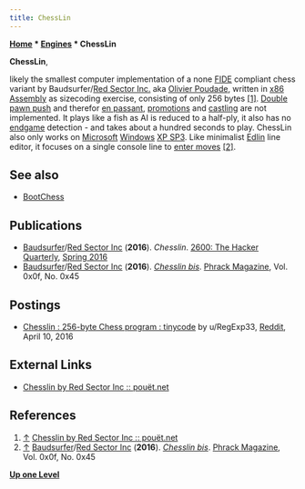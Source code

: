 ```yaml
---
title: ChessLin
---
```

**[Home](Home "Home") * [Engines](Engines "Engines") * ChessLin**

**ChessLin**,

likely the smallest computer implementation of a none [FIDE](FIDE "FIDE") compliant chess variant by Baudsurfer/[Red Sector Inc.](https://en.wikipedia.org/wiki/Tristar_and_Red_Sector_Incorporated) aka [Olivier Poudade](Olivier_Poudade "Olivier Poudade"), written in [x86](X86 "X86") [Assembly](Assembly "Assembly") as sizecoding exercise,
consisting of only 256 bytes <a id="cite-note-1" href="#cite-ref-1">[1]</a>.
[Double pawn push](Pawn_Push#DoublePush "Pawn Push") and therefor [en passant](En_passant "En passant"), [promotions](Promotions "Promotions") and [castling](Castling "Castling") are not implemented.
It plays like a fish as AI is reduced to a half-ply, it also has no [endgame](Endgame "Endgame") detection - and takes about a hundred seconds to play.
ChessLin also only works on [Microsoft](Microsoft "Microsoft") [Windows](Windows "Windows") [XP SP3](https://en.wikipedia.org/wiki/Windows_XP#Service_Pack_3).
Like minimalist [Edlin](https://en.wikipedia.org/wiki/Edlin) line editor, it focuses on a single console line to [enter moves](Entering_Moves "Entering Moves")
<a id="cite-note-2" href="#cite-ref-2">[2]</a>.

## See also

- [BootChess](BootChess "BootChess")

## Publications

- [Baudsurfer](Olivier_Poudade "Olivier Poudade")/[Red Sector Inc](https://en.wikipedia.org/wiki/Tristar_and_Red_Sector_Incorporated) (**2016**). *Chesslin*. [2600: The Hacker Quarterly](https://en.wikipedia.org/wiki/2600:_The_Hacker_Quarterly), [Spring 2016](https://store.2600.com/collections/2010-2015/products/spring-2016)
- [Baudsurfer](Olivier_Poudade "Olivier Poudade")/[Red Sector Inc](https://en.wikipedia.org/wiki/Tristar_and_Red_Sector_Incorporated) (**2016**). *[Chesslin bis](http://www.phrack.org/issues/69/4.html#article)*. [Phrack Magazine](https://en.wikipedia.org/wiki/Phrack), Vol. 0x0f, No. 0x45

## Postings

- [Chesslin : 256-byte Chess program : tinycode](https://www.reddit.com/r/tinycode/comments/4e391r/chesslin_256byte_chess_program/) by u/RegExp33, [Reddit](Computer_Chess_Forums "Computer Chess Forums"), April 10, 2016

## External Links

- [Chesslin by Red Sector Inc :: pouët.net](http://www.pouet.net/prod.php?which=67226)

## References

1. <a id="cite-ref-1" href="#cite-note-1">↑</a> [Chesslin by Red Sector Inc :: pouët.net](http://www.pouet.net/prod.php?which=67226)
1. <a id="cite-ref-2" href="#cite-note-2">↑</a> [Baudsurfer](Olivier_Poudade "Olivier Poudade")/[Red Sector Inc](https://en.wikipedia.org/wiki/Tristar_and_Red_Sector_Incorporated) (**2016**). *[Chesslin bis](http://www.phrack.org/issues/69/4.html#article)*. [Phrack Magazine](https://en.wikipedia.org/wiki/Phrack), Vol. 0x0f, No. 0x45

**[Up one Level](Engines "Engines")**

